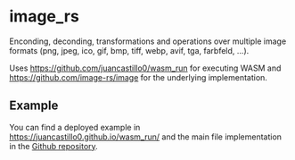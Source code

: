 # image_rs

Enconding, deconding, transformations and operations over multiple image formats (png, jpeg, ico, gif, bmp, tiff, webp, avif, tga, farbfeld, ...). 

Uses https://github.com/juancastillo0/wasm_run for executing WASM and https://github.com/image-rs/image for the underlying implementation.

## Example

You can find a deployed example in https://juancastillo0.github.io/wasm_run/ and the main file implementation in the [Github repository](https://github.com/juancastillo0/wasm_run/blob/main/packages/wasm_packages/flutter_example/lib/image_rs_page.dart).